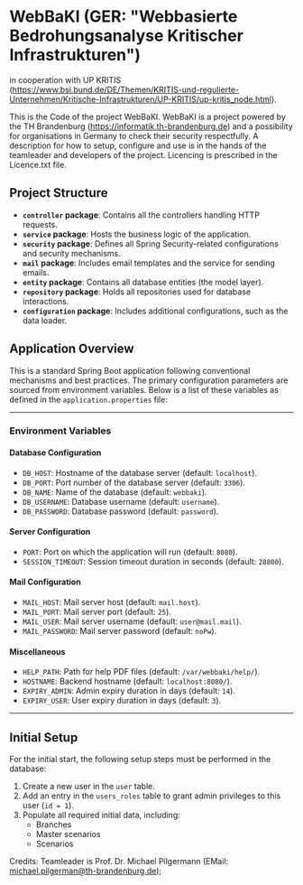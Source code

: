# WebBaKI (GER: "Webbasierte Bedrohungsanalyse Kritischer Infrastrukturen") 
 in cooperation with UP KRITIS (https://www.bsi.bund.de/DE/Themen/KRITIS-und-regulierte-Unternehmen/Kritische-Infrastrukturen/UP-KRITIS/up-kritis_node.html). 

This is the Code of the project WebBaKI. 
WebBaKI is a project powered by the TH Brandenburg (https://informatik.th-brandenburg.de) and a possibility for organisations in Germany to check their security respectfully.
A description for how to setup, configure and use is in the hands of the teamleader and developers of the project.
Licencing is prescribed in the Licence.txt file.


## Project Structure

- **`controller` package**: Contains all the controllers handling HTTP requests.
- **`service` package**: Hosts the business logic of the application.
- **`security` package**: Defines all Spring Security-related configurations and security mechanisms.
- **`mail` package**: Includes email templates and the service for sending emails.
- **`entity` package**: Contains all database entities (the model layer).
- **`repository` package**: Holds all repositories used for database interactions.
- **`configuration` package**: Includes additional configurations, such as the data loader.

## Application Overview

This is a standard Spring Boot application following conventional mechanisms and best practices. The primary configuration parameters are sourced from environment variables. Below is a list of these variables as defined in the `application.properties` file:

---

### Environment Variables

#### Database Configuration
- `DB_HOST`: Hostname of the database server (default: `localhost`).
- `DB_PORT`: Port number of the database server (default: `3306`).
- `DB_NAME`: Name of the database (default: `webbaki`).
- `DB_USERNAME`: Database username (default: `username`).
- `DB_PASSWORD`: Database password (default: `password`).

#### Server Configuration
- `PORT`: Port on which the application will run (default: `8080`).
- `SESSION_TIMEOUT`: Session timeout duration in seconds (default: `28800`).


#### Mail Configuration
- `MAIL_HOST`: Mail server host (default: `mail.host`).
- `MAIL_PORT`: Mail server port (default: `25`).
- `MAIL_USER`: Mail server username (default: `user@mail.mail`).
- `MAIL_PASSWORD`: Mail server password (default: `noPw`).

#### Miscellaneous
- `HELP_PATH`: Path for help PDF files (default: `/var/webbaki/help/`).
- `HOSTNAME`: Backend hostname (default: `localhost:8080/`).
- `EXPIRY_ADMIN`: Admin expiry duration in days (default: `14`).
- `EXPIRY_USER`: User expiry duration in days (default: `3`).

---

## Initial Setup

For the initial start, the following setup steps must be performed in the database:

1. Create a new user in the `user` table.
2. Add an entry in the `users_roles` table to grant admin privileges to this user (`id = 1`).
3. Populate all required initial data, including:
    - Branches
    - Master scenarios
    - Scenarios


Credits:
Teamleader is Prof. Dr. Michael Pilgermann (EMail: michael.pilgerman@th-brandenburg.de);
